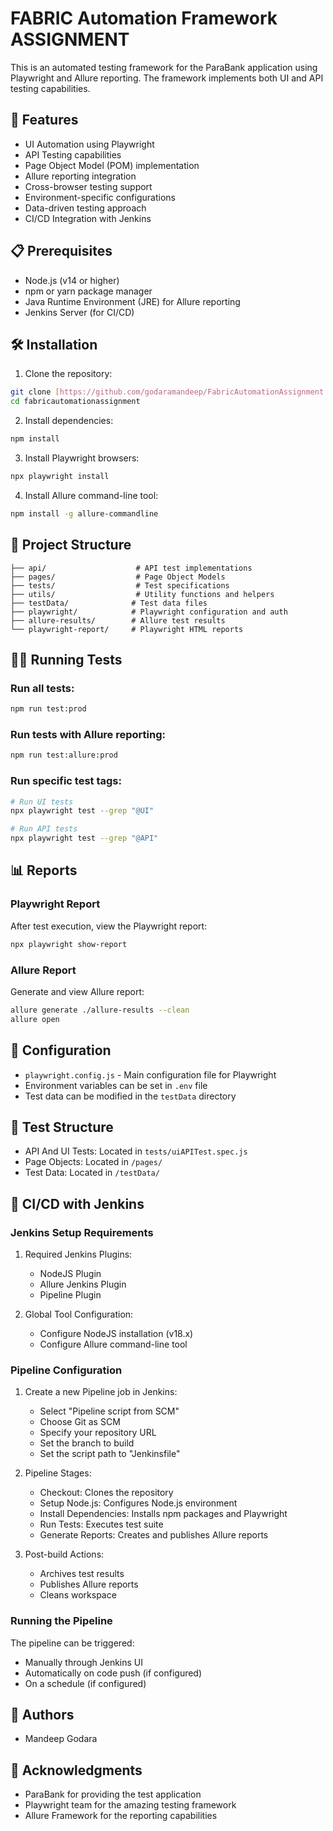 # FABRIC Automation Framework ASSIGNMENT

This is an automated testing framework for the ParaBank application using Playwright and Allure reporting. The framework implements both UI and API testing capabilities.

## 🚀 Features

- UI Automation using Playwright
- API Testing capabilities
- Page Object Model (POM) implementation
- Allure reporting integration
- Cross-browser testing support
- Environment-specific configurations
- Data-driven testing approach
- CI/CD Integration with Jenkins

## 📋 Prerequisites

- Node.js (v14 or higher)
- npm or yarn package manager
- Java Runtime Environment (JRE) for Allure reporting
- Jenkins Server (for CI/CD)

## 🛠️ Installation

1. Clone the repository:
```bash
git clone [https://github.com/godaramandeep/FabricAutomationAssignment.git]
cd fabricautomationassignment
```

2. Install dependencies:
```bash
npm install
```

3. Install Playwright browsers:
```bash
npx playwright install
```

4. Install Allure command-line tool:
```bash
npm install -g allure-commandline
```

## 📁 Project Structure

```
├── api/                    # API test implementations
├── pages/                  # Page Object Models
├── tests/                  # Test specifications
├── utils/                  # Utility functions and helpers
├── testData/              # Test data files
├── playwright/            # Playwright configuration and auth
├── allure-results/        # Allure test results
└── playwright-report/     # Playwright HTML reports
```

## 🏃‍♂️ Running Tests

### Run all tests:
```bash
npm run test:prod
```

### Run tests with Allure reporting:
```bash
npm run test:allure:prod
```

### Run specific test tags:
```bash
# Run UI tests
npx playwright test --grep "@UI"

# Run API tests
npx playwright test --grep "@API"
```

## 📊 Reports

### Playwright Report
After test execution, view the Playwright report:
```bash
npx playwright show-report
```

### Allure Report
Generate and view Allure report:
```bash
allure generate ./allure-results --clean
allure open
```

## 🔧 Configuration

- `playwright.config.js` - Main configuration file for Playwright
- Environment variables can be set in `.env` file
- Test data can be modified in the `testData` directory

## 🧪 Test Structure

- API And UI Tests: Located in `tests/uiAPITest.spec.js`
- Page Objects: Located in `/pages/`
- Test Data: Located in `/testData/`

## 🔄 CI/CD with Jenkins

### Jenkins Setup Requirements

1. Required Jenkins Plugins:
   - NodeJS Plugin
   - Allure Jenkins Plugin
   - Pipeline Plugin

2. Global Tool Configuration:
   - Configure NodeJS installation (v18.x)
   - Configure Allure command-line tool

### Pipeline Configuration

1. Create a new Pipeline job in Jenkins:
   - Select "Pipeline script from SCM"
   - Choose Git as SCM
   - Specify your repository URL
   - Set the branch to build
   - Set the script path to "Jenkinsfile"

2. Pipeline Stages:
   - Checkout: Clones the repository
   - Setup Node.js: Configures Node.js environment
   - Install Dependencies: Installs npm packages and Playwright
   - Run Tests: Executes test suite
   - Generate Reports: Creates and publishes Allure reports

3. Post-build Actions:
   - Archives test results
   - Publishes Allure reports
   - Cleans workspace

### Running the Pipeline

The pipeline can be triggered:
- Manually through Jenkins UI
- Automatically on code push (if configured)
- On a schedule (if configured)

## 👥 Authors

- Mandeep Godara

## 🙏 Acknowledgments

- ParaBank for providing the test application
- Playwright team for the amazing testing framework
- Allure Framework for the reporting capabilities